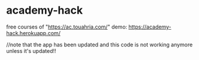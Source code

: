 # academy-hack
free courses of "https://ac.touahria.com/"
demo:
https://academy-hack.herokuapp.com/

//note that the app has been updated and this code is not working anymore unless it's updated!!
